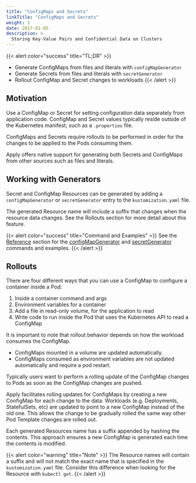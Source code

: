 ```yaml
---
title: "ConfigMaps and Secrets"
linkTitle: "ConfigMaps and Secrets"
weight: 1
date: 2017-01-05
description: >
  Storing Key-Value Pairs and Confidential Data on Clusters
---
```


{{< alert color="success" title="TL;DR" >}}
- Generate ConfigMaps from files and literals with `configMapGenerator`
- Generate Secrets from files and literals with `secretGenerator`
- Rollout ConfigMap and Secret changes to workloads
{{< /alert >}}

## Motivation
Use a ConfigMap or Secret for setting configuration data separately from application code. ConfigMap and Secret values typically reside outside of the Kubernetes manifest; such as a `.properties` file.

ConfigMaps and Secrets require rollouts to be performed in order for the changes to be applied to the Pods consuming them.

Apply offers native support for generating both Secrets and ConfigMaps from other sources such as files and literals.

## Working with Generators
Secret and ConfigMap Resources can be generated by adding a `configMapGenerator` or `secretGenerator` entry to the `kustomization.yaml` file.

The generated Resource name will include a suffix that changes when the resource data changes. See the Rollouts section for more detail about this feature.

{{< alert color="success" title="Command and Examples" >}}
See the [Reference](/docs/reference/) section for the [configMapGenerator](/docs/reference/api/kustomization-file/configmapgenerator/) and [secretGenerator](/docs/reference/api/kustomization-file/secretgenerator/) commands and examples.
{{< /alert >}}


## Rollouts
There are four different ways that you can use a ConfigMap to configure a container inside a Pod:

1. Inside a container command and args
2. Environment variables for a container
3. Add a file in read-only volume, for the application to read
4. Write code to run inside the Pod that uses the Kubernetes API to read a ConfigMap

It is important to note that rollout behavior depends on how the workload consumes the ConfigMap.
- ConfigMaps mounted in a volume are updated automatically.
- ConfigMaps consumed as environment variables are not updated automatically and require a pod restart.

Typically users want to perform a rolling update of the ConfigMap changes to Pods as soon as the ConfigMap changes are pushed.

Apply facilitates rolling updates for ConfigMaps by creating a new ConfigMap for each change to the data. Workloads (e.g. Deployments, StatefulSets, etc) are updated to point to a new ConfigMap instead of the old one. This allows the change to be gradually rolled the same way other Pod Template changes are rolled out.

Each generated Resources name has a suffix appended by hashing the contents. This approach ensures a new ConfigMap is generated each time the contents is modified.

{{< alert color="warning" title="Note" >}}
The Resource names will contain a suffix and will not match the exact name that is specified in the `kustomization.yaml` file. Consider this difference when looking for the Resource with `kubectl get`.
{{< /alert >}}
